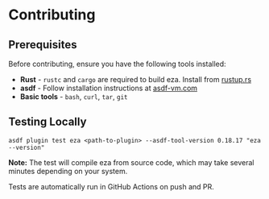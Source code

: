 # Contributing

## Prerequisites

Before contributing, ensure you have the following tools installed:

- **Rust** - `rustc` and `cargo` are required to build eza. Install from [rustup.rs](https://rustup.rs/)
- **asdf** - Follow installation instructions at [asdf-vm.com](https://asdf-vm.com/)
- **Basic tools** - `bash`, `curl`, `tar`, `git`

## Testing Locally

```shell
asdf plugin test eza <path-to-plugin> --asdf-tool-version 0.18.17 "eza --version"
```

**Note:** The test will compile eza from source code, which may take several minutes depending on your system.

Tests are automatically run in GitHub Actions on push and PR.

